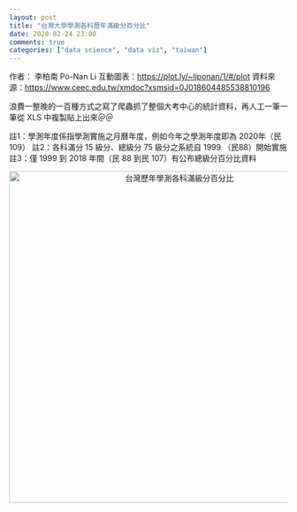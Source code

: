 ```yaml
---
layout: post
title: "台灣大學學測各科歷年滿級分百分比"
date: 2020-02-24 23:00
comments: true
categories: ["data science", "data viz", "taiwan"]
---
```


作者： 李柏南 Po-Nan Li
互動圖表：https://plot.ly/~liponan/1/#/plot
資料來源：https://www.ceec.edu.tw/xmdoc?xsmsid=0J018604485538810196

浪費一整晚的一百種方式之寫了爬蟲抓了整個大考中心的統計資料，再人工一筆一筆從 XLS 中複製貼上出來＠＠

註1：學測年度係指學測實施之月曆年度，例如今年之學測年度即為 2020年（民109）
註2：各科滿分 15 級分、總級分 75 級分之系統自 1999 （民88）開始實施
註3：僅 1999 到 2018 年間（民 88 到民 107）有公布總級分百分比資料

<div>
    <a href="https://plot.ly/~liponan/1/?share_key=0NTJPxArPjqXXmAl3OAvRQ" target="_blank" title="台灣歷年學測各科滿級分百分比" style="display: block; text-align: center;"><img src="https://plot.ly/~liponan/1.png?share_key=0NTJPxArPjqXXmAl3OAvRQ" alt="台灣歷年學測各科滿級分百分比" style="max-width: 100%;width: 600px;"  width="600" onerror="this.onerror=null;this.src='https://plot.ly/404.png';" /></a>
    <script data-plotly="liponan:1" sharekey-plotly="0NTJPxArPjqXXmAl3OAvRQ" src="https://plot.ly/embed.js" async></script>
</div>
